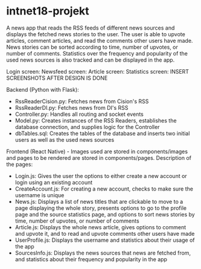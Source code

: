 # intnet18-projekt
A news app that reads the RSS feeds of different news sources and displays the fetched news stories to the user. The user is able to upvote articles, comment articles, and read the comments other users have made. News stories can be sorted according to time, number of upvotes, or number of comments. Statistics over the frequency and popularity of the used news sources is also tracked and can be displayed in the app.

Login screen:               Newsfeed screen:              Article screen:           Statistics screen:
INSERT SCREENSHOTS AFTER DESIGN IS DONE

Backend (Python with Flask):
  - RssReaderCision.py: Fetches news from Cision's RSS
  - RssReaderDI.py: Fetches news from DI's RSS
  - Controller.py: Handles all routing and socket events
  - Model.py: Creates instances of the RSS Readers, establishes the database connection, and supplies logic for the Controller
  - dbTables.sql: Creates the tables of the database and inserts two initial users as well as the used news sources


Frontend (React Native) - Images used are stored in components/images and pages to be rendered are stored in components/pages. Description of the pages:
  - Login.js: Gives the user the options to either create a new account or login using an existing account
  - CreateAccount.js: For creating a new account, checks to make sure the username is unique
  - News.js: Displays a list of news titles that are clickable to move to a page displaying the whole story, presents options to go to the profile page and the source statistics page, and options to sort news stories by time, number of upvotes, or number of comments
  - Article.js: Displays the whole news article, gives options to comment and upvote it, and to read and upvote comments other users have made
  - UserProfile.js: Displays the username and statistics about their usage of the app
  - SourcesInfo.js: Displays the news sources that news are fetched from, and statistics about their frequency and popularity in the app

